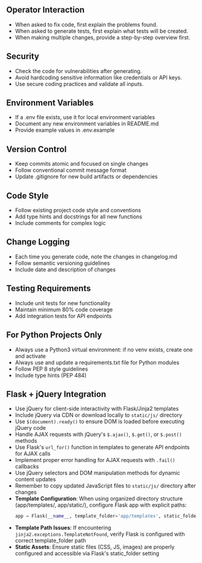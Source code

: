 ## Operator Interaction
- When asked to fix code, first explain the problems found.
- When asked to generate tests, first explain what tests will be created.
- When making multiple changes, provide a step-by-step overview first.

## Security
- Check the code for vulnerabilities after generating.
- Avoid hardcoding sensitive information like credentials or API keys.
- Use secure coding practices and validate all inputs.

## Environment Variables
- If a .env file exists, use it for local environment variables
- Document any new environment variables in README.md
- Provide example values in .env.example

## Version Control
- Keep commits atomic and focused on single changes
- Follow conventional commit message format
- Update .gitignore for new build artifacts or dependencies

## Code Style
- Follow existing project code style and conventions
- Add type hints and docstrings for all new functions
- Include comments for complex logic

## Change Logging
- Each time you generate code, note the changes in changelog.md
- Follow semantic versioning guidelines
- Include date and description of changes

## Testing Requirements
- Include unit tests for new functionality
- Maintain minimum 80% code coverage
- Add integration tests for API endpoints

## For Python Projects Only
- Always use a Python3 virtual environment: if no venv exists, create one and activate
- Always use and update a requirements.txt file for Python modules
- Follow PEP 8 style guidelines
- Include type hints (PEP 484)

## Flask + jQuery Integration
- Use jQuery for client-side interactivity with Flask/Jinja2 templates
- Include jQuery via CDN or download locally to `static/js/` directory
- Use `$(document).ready()` to ensure DOM is loaded before executing jQuery code
- Handle AJAX requests with jQuery's `$.ajax()`, `$.get()`, or `$.post()` methods
- Use Flask's `url_for()` function in templates to generate API endpoints for AJAX calls
- Implement proper error handling for AJAX requests with `.fail()` callbacks
- Use jQuery selectors and DOM manipulation methods for dynamic content updates
- Remember to copy updated JavaScript files to `static/js/` directory after changes
- **Template Configuration**: When using organized directory structure (app/templates/, app/static/), configure Flask app with explicit paths:
  ```python
  app = Flask(__name__, template_folder='app/templates', static_folder='app/static')
  ```
- **Template Path Issues**: If encountering `jinja2.exceptions.TemplateNotFound`, verify Flask is configured with correct template_folder path
- **Static Assets**: Ensure static files (CSS, JS, images) are properly configured and accessible via Flask's static_folder setting
